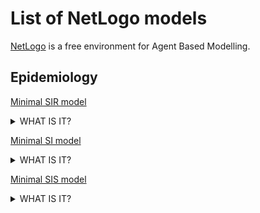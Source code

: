 # List of NetLogo models

[NetLogo](https://ccl.northwestern.edu/netlogo/) is a free environment for
Agent Based Modelling.

## Epidemiology

[Minimal SIR model](./Minimal%20SIR.nlogo)
<details>
[Run on the web.](https://netlogo-web.org/web?url=https%3A%2F%2Fraw.githubusercontent.com/stochanswers/netlogo/refs/heads/main/Minimal%20SIR.nlogo)
<summary>WHAT IS IT?</summary>

![Minimal SIR model](./epidemic.png)

Do you know how an epidemic grows? One infects two, two infect four or three or two or one or none. All with different probabilities and a weighted average of logistic growth.

The Minimal SIR model is a discrete stochastic compartmental model of an epidemic that averages to the (ordinary differential equation) standard SIR model (Kermack-McKendrick, 1927).
Each individual within a population is in one of three states known, in epidemic modelling, as compartments: 

* S - Susceptible to infection.
* I - Infected and infectious.
* R - Recovered and immune to re-infection.
</details>

[Minimal SI model](./Minimal%20SI.nlogo)
<details>
[Run on the web.](https://netlogo-web.org/web?url=https%3A%2F%2Fraw.githubusercontent.com/stochanswers/netlogo/refs/heads/main/Minimal%20SI.nlogo)
<summary>WHAT IS IT?</summary>

![Minimal SI model](./epidemic2.png)

Do you know how an epidemic grows? One infects two, two infect four or three or two or one or none. All with different probabilities and a weighted average of logistic growth.

The Minimal SI model is a discrete stochastic compartmental model of an epidemic that averages to the (ordinary differential equation) SI model.
Each individual within a population is in one of two states known, in epidemic modelling, as compartments: 

* S - Susceptible to infection.
* I - Infected and infectious.

</details>

[Minimal SIS model](./Minimal%20SIS.nlogo)
<details>
[Run on the web.](https://netlogo-web.org/web?url=https%3A%2F%2Fraw.githubusercontent.com/stochanswers/netlogo/refs/heads/main/Minimal%20SIS.nlogo)
<summary>WHAT IS IT?</summary>

![Minimal SIS model](./epidemic3.png)

The Minimal SIS model is a discrete stochastic compartmental model of an epidemic that averages to the (ordinary differential equation) SIS model.
Each individual within a population is in one of two states known, in epidemic modelling, as compartments: 

* S - Susceptible to infection.
* I - Infected and infectious.
</details>
